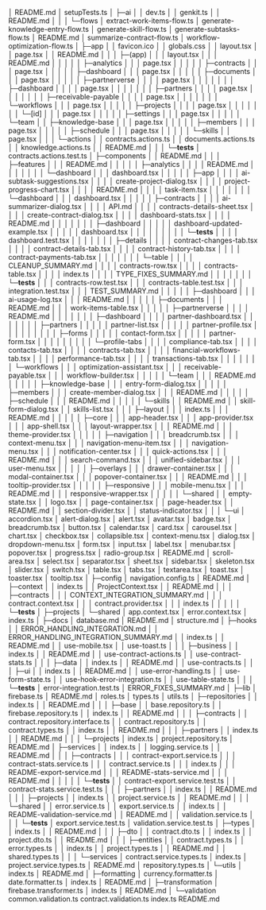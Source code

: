 │  README.md
│  setupTests.ts
│
├─ai
│  │  dev.ts
│  │  genkit.ts
│  │  README.md
│  │
│  └─flows
│          extract-work-items-flow.ts
│          generate-knowledge-entry-flow.ts
│          generate-skill-flow.ts
│          generate-subtasks-flow.ts
│          README.md
│          summarize-contract-flow.ts
│          workflow-optimization-flow.ts
│
├─app
│  │  favicon.ico
│  │  globals.css
│  │  layout.tsx
│  │  page.tsx
│  │  README.md
│  │
│  ├─(app)
│  │  │  layout.tsx
│  │  │  README.md
│  │  │
│  │  ├─analytics
│  │  │      page.tsx
│  │  │
│  │  ├─contracts
│  │  │      page.tsx
│  │  │
│  │  ├─dashboard
│  │  │      page.tsx
│  │  │
│  │  ├─documents
│  │  │      page.tsx
│  │  │
│  │  ├─partnerverse
│  │  │  │  page.tsx
│  │  │  │
│  │  │  ├─dashboard
│  │  │  │      page.tsx
│  │  │  │
│  │  │  ├─partners
│  │  │  │      page.tsx
│  │  │  │
│  │  │  ├─receivable-payable
│  │  │  │      page.tsx
│  │  │  │
│  │  │  └─workflows
│  │  │          page.tsx
│  │  │
│  │  ├─projects
│  │  │  │  page.tsx
│  │  │  │
│  │  │  └─[id]
│  │  │          page.tsx
│  │  │
│  │  ├─settings
│  │  │      page.tsx
│  │  │
│  │  └─team
│  │      ├─knowledge-base
│  │      │      page.tsx
│  │      │
│  │      ├─members
│  │      │      page.tsx
│  │      │
│  │      ├─schedule
│  │      │      page.tsx
│  │      │
│  │      └─skills
│  │              page.tsx
│  │
│  └─actions
│      │  contracts.actions.ts
│      │  documents.actions.ts
│      │  knowledge.actions.ts
│      │  README.md
│      │
│      └─__tests__
│              contracts.actions.test.ts
│
├─components
│  │  README.md
│  │
│  ├─features
│  │  │  README.md
│  │  │
│  │  ├─analytics
│  │  │  │  README.md
│  │  │  │
│  │  │  └─dashboard
│  │  │          dashboard.tsx
│  │  │
│  │  ├─app
│  │  │  │  ai-subtask-suggestions.tsx
│  │  │  │  create-project-dialog.tsx
│  │  │  │  project-progress-chart.tsx
│  │  │  │  README.md
│  │  │  │  task-item.tsx
│  │  │  │
│  │  │  └─dashboard
│  │  │          dashboard.tsx
│  │  │
│  │  ├─contracts
│  │  │  │  ai-summarizer-dialog.tsx
│  │  │  │  API.md
│  │  │  │  contracts-details-sheet.tsx
│  │  │  │  create-contract-dialog.tsx
│  │  │  │  dashboard-stats.tsx
│  │  │  │  README.md
│  │  │  │
│  │  │  ├─dashboard
│  │  │  │  │  dashboard-updated-example.tsx
│  │  │  │  │  dashboard.tsx
│  │  │  │  │
│  │  │  │  └─__tests__
│  │  │  │          dashboard.test.tsx
│  │  │  │
│  │  │  ├─details
│  │  │  │      contract-changes-tab.tsx
│  │  │  │      contract-details-tab.tsx
│  │  │  │      contract-history-tab.tsx
│  │  │  │      contract-payments-tab.tsx
│  │  │  │
│  │  │  └─table
│  │  │      │  CLEANUP_SUMMARY.md
│  │  │      │  contracts-row.tsx
│  │  │      │  contracts-table.tsx
│  │  │      │  index.ts
│  │  │      │  TYPE_FIXES_SUMMARY.md
│  │  │      │
│  │  │      └─__tests__
│  │  │              contracts-row.test.tsx
│  │  │              contracts-table.test.tsx
│  │  │              integration.test.tsx
│  │  │              TEST_SUMMARY.md
│  │  │
│  │  ├─dashboard
│  │  │      ai-usage-log.tsx
│  │  │      README.md
│  │  │
│  │  ├─documents
│  │  │      README.md
│  │  │      work-items-table.tsx
│  │  │
│  │  ├─partnerverse
│  │  │  │  README.md
│  │  │  │
│  │  │  ├─dashboard
│  │  │  │      partner-dashboard.tsx
│  │  │  │
│  │  │  ├─partners
│  │  │  │  │  partner-list.tsx
│  │  │  │  │  partner-profile.tsx
│  │  │  │  │
│  │  │  │  ├─forms
│  │  │  │  │      contact-form.tsx
│  │  │  │  │      partner-form.tsx
│  │  │  │  │
│  │  │  │  └─profile-tabs
│  │  │  │          compliance-tab.tsx
│  │  │  │          contacts-tab.tsx
│  │  │  │          contracts-tab.tsx
│  │  │  │          financial-workflows-tab.tsx
│  │  │  │          performance-tab.tsx
│  │  │  │          transactions-tab.tsx
│  │  │  │
│  │  │  └─workflows
│  │  │          optimization-assistant.tsx
│  │  │          receivable-payable.tsx
│  │  │          workflow-builder.tsx
│  │  │
│  │  └─team
│  │      │  README.md
│  │      │
│  │      ├─knowledge-base
│  │      │      entry-form-dialog.tsx
│  │      │
│  │      ├─members
│  │      │      create-member-dialog.tsx
│  │      │      README.md
│  │      │
│  │      ├─schedule
│  │      │      README.md
│  │      │
│  │      └─skills
│  │              README.md
│  │              skill-form-dialog.tsx
│  │              skills-list.tsx
│  │
│  ├─layout
│  │  │  index.ts
│  │  │  README.md
│  │  │
│  │  ├─core
│  │  │      app-header.tsx
│  │  │      app-provider.tsx
│  │  │      app-shell.tsx
│  │  │      layout-wrapper.tsx
│  │  │      README.md
│  │  │      theme-provider.tsx
│  │  │
│  │  ├─navigation
│  │  │      breadcrumb.tsx
│  │  │      context-menu.tsx
│  │  │      navigation-menu-item.tsx
│  │  │      navigation-menu.tsx
│  │  │      notification-center.tsx
│  │  │      quick-actions.tsx
│  │  │      README.md
│  │  │      search-command.tsx
│  │  │      unified-sidebar.tsx
│  │  │      user-menu.tsx
│  │  │
│  │  ├─overlays
│  │  │      drawer-container.tsx
│  │  │      modal-container.tsx
│  │  │      popover-container.tsx
│  │  │      README.md
│  │  │      tooltip-provider.tsx
│  │  │
│  │  ├─responsive
│  │  │      mobile-menu.tsx
│  │  │      README.md
│  │  │      responsive-wrapper.tsx
│  │  │
│  │  └─shared
│  │          empty-state.tsx
│  │          logo.tsx
│  │          page-container.tsx
│  │          page-header.tsx
│  │          README.md
│  │          section-divider.tsx
│  │          status-indicator.tsx
│  │
│  └─ui
│          accordion.tsx
│          alert-dialog.tsx
│          alert.tsx
│          avatar.tsx
│          badge.tsx
│          breadcrumb.tsx
│          button.tsx
│          calendar.tsx
│          card.tsx
│          carousel.tsx
│          chart.tsx
│          checkbox.tsx
│          collapsible.tsx
│          context-menu.tsx
│          dialog.tsx
│          dropdown-menu.tsx
│          form.tsx
│          input.tsx
│          label.tsx
│          menubar.tsx
│          popover.tsx
│          progress.tsx
│          radio-group.tsx
│          README.md
│          scroll-area.tsx
│          select.tsx
│          separator.tsx
│          sheet.tsx
│          sidebar.tsx
│          skeleton.tsx
│          slider.tsx
│          switch.tsx
│          table.tsx
│          tabs.tsx
│          textarea.tsx
│          toast.tsx
│          toaster.tsx
│          tooltip.tsx
│
├─config
│      navigation.config.ts
│      README.md
│
├─context
│  │  index.ts
│  │  ProjectContext.tsx
│  │  README.md
│  │
│  ├─contracts
│  │  │  CONTEXT_INTEGRATION_SUMMARY.md
│  │  │  contract.context.tsx
│  │  │  contract.provider.tsx
│  │  │  index.ts
│  │  │
│  │  └─__tests__
│  ├─projects
│  └─shared
│          app.context.tsx
│          error.context.tsx
│          index.ts
│
├─docs
│      database.md
│      README.md
│      structure.md
│
├─hooks
│  │  ERROR_HANDLING_INTEGRATION.md
│  │  ERROR_HANDLING_INTEGRATION_SUMMARY.md
│  │  index.ts
│  │  README.md
│  │  use-mobile.tsx
│  │  use-toast.ts
│  │
│  ├─business
│  │      index.ts
│  │      README.md
│  │      use-contract-actions.ts
│  │      use-contract-stats.ts
│  │
│  ├─data
│  │      index.ts
│  │      README.md
│  │      use-contracts.ts
│  │
│  ├─ui
│  │      index.ts
│  │      README.md
│  │      use-error-handling.ts
│  │      use-form-state.ts
│  │      use-hook-error-integration.ts
│  │      use-table-state.ts
│  │
│  └─__tests__
│          error-integration.test.ts
│          ERROR_FIXES_SUMMARY.md
│
├─lib
│      firebase.ts
│      README.md
│      roles.ts
│      types.ts
│      utils.ts
│
├─repositories
│  │  index.ts
│  │  README.md
│  │
│  ├─base
│  │      base.repository.ts
│  │      firebase.repository.ts
│  │      index.ts
│  │      README.md
│  │
│  ├─contracts
│  │      contract.repository.interface.ts
│  │      contract.repository.ts
│  │      contract.types.ts
│  │      index.ts
│  │      README.md
│  │
│  ├─partners
│  │      index.ts
│  │      README.md
│  │
│  └─projects
│          index.ts
│          project.repository.ts
│          README.md
│
├─services
│  │  index.ts
│  │  logging.service.ts
│  │  README.md
│  │
│  ├─contracts
│  │  │  contract-export.service.ts
│  │  │  contract-stats.service.ts
│  │  │  contract.service.ts
│  │  │  index.ts
│  │  │  README-export-service.md
│  │  │  README-stats-service.md
│  │  │  README.md
│  │  │
│  │  └─__tests__
│  │          contract-export.service.test.ts
│  │          contract-stats.service.test.ts
│  │
│  ├─partners
│  │      index.ts
│  │      README.md
│  │
│  ├─projects
│  │      index.ts
│  │      project.service.ts
│  │      README.md
│  │
│  └─shared
│      │  error.service.ts
│      │  export.service.ts
│      │  index.ts
│      │  README-validation-service.md
│      │  README.md
│      │  validation.service.ts
│      │
│      └─__tests__
│              export.service.test.ts
│              validation.service.test.ts
│
├─types
│  │  index.ts
│  │  README.md
│  │
│  ├─dto
│  │      contract.dto.ts
│  │      index.ts
│  │      project.dto.ts
│  │      README.md
│  │
│  ├─entities
│  │      contract.types.ts
│  │      error.types.ts
│  │      index.ts
│  │      project.types.ts
│  │      README.md
│  │      shared.types.ts
│  │
│  └─services
│          contract.service.types.ts
│          index.ts
│          project.service.types.ts
│          README.md
│          repository.types.ts
│
└─utils
    │  index.ts
    │  README.md
    │
    ├─formatting
    │      currency.formatter.ts
    │      date.formatter.ts
    │      index.ts
    │      README.md
    │
    ├─transformation
    │      firebase.transformer.ts
    │      index.ts
    │      README.md
    │
    └─validation
            common.validation.ts
            contract.validation.ts
            index.ts
            README.md